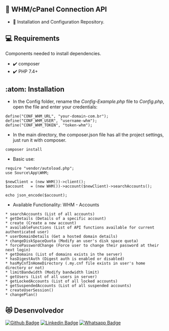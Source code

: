 ## :rocket: WHM/cPanel Connection API
* :star_struck: Installation and Configuration Repository.

## :computer: Requirements
Components needed to install dependencies.

* :heavy_check_mark: composer
* :heavy_check_mark: PHP 7.4+

## :atom: Installation

* In the Config folder, rename the *Config-Example.php* file to *Config.php*, open the file and enter your credentials:
``` 
define("CONF_WHM_URL", "your-domain-com.br");
define("CONF_WHM_USER", "username-whm");
define("CONF_WHM_TOKEN", "token-whm");
```

* In the main directory, the composer.json file has all the project settings, just run it with composer.
``` 
composer install
```

* Basic use:
``` 
require "vendor/autoload.php";
use Source\App\WHM;

$newClient = (new WHM())->client();
$account   = (new WHM())->account($newClient)->searchAccounts();

echo json_encode($account);
``` 

* Available Functionality: WHM - Accounts
```
* searchAccounts (List of all accounts)
* getDetails (Details of a specific account)
* create (Create a new account)
* availableFunctions (List of API functions available for current authenticated user)
* userDomainDetails (Get a hosted domain details)
* changeDiskSpaceQuota (Modify an user's disk space quota)
* forcePasswordChange (Force user to change their password at their next login)
* getDomains (List of domains exists in the server)
* hasDigestAuth (Digest auth is enabled or disabled)
* hasMyCnfInHomeDirectory (.my.cnf file exists in user's home directory or not)
* limitBandwidth (Modify bandwidth limit)
* getUsers (List of all users in server)
* getLockedAccounts (List of all locked accounts)
* getSuspendedAccounts (List of all suspended accounts)
* createUserSession()
* changePlan()
``` 

## :heart_eyes_cat: Desenvolvedor
[![Github Badge](https://img.shields.io/badge/-Github-000?style=flat-square&logo=Github&logoColor=white&link=https://github.com/nilsonpessim)](https://github.com/nilsonpessim)
[![Linkedin Badge](https://img.shields.io/badge/-LinkedIn-blue?style=flat-square&logo=Linkedin&logoColor=white&link=https://br.linkedin.com/in/nilsonpessim)](https://br.linkedin.com/in/nilsonpessim)
[![Whatsapp Badge](https://img.shields.io/badge/-Whatsapp-4CA143?style=flat-square&labelColor=4CA143&logo=whatsapp&logoColor=white&link=https://api.whatsapp.com/send?phone=5537999351046)](https://api.whatsapp.com/send?phone=5537999351046)
